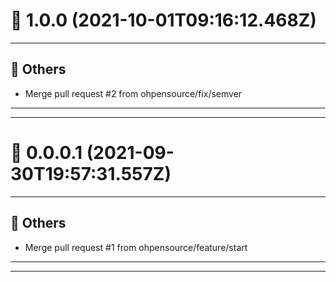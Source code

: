 # :confetti_ball: 1.0.0 (2021-10-01T09:16:12.468Z)
- - -
## :newspaper: Others
* Merge pull request #2 from ohpensource/fix/semver
- - -
- - -
# :confetti_ball: 0.0.0.1 (2021-09-30T19:57:31.557Z)
- - -
## :newspaper: Others
* Merge pull request #1 from ohpensource/feature/start
- - -
- - -
